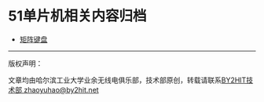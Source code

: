 # 51单片机相关内容归档

* [矩阵键盘](/C51MCU/C51MCU_矩阵键盘.md)

----
版权声明：

文章均由哈尔滨工业大学业余无线电俱乐部，技术部原创，转载请联系[BY2HIT技术部 zhaoyuhao@by2hit.net](zhaoyuhao@by2hit.net)